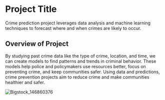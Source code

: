 
# Project Title

Crime prediction project leverages data analysis and machine learning techniques to forecast where and when crimes are likely to occur. 


## Overview of Project

By studying past crime data like the type of crime, location, and time, we can create models to find patterns and trends in criminal behavior. These models help police and policymakers use resources better, focus on preventing crime, and keep communities safer. Using data and predictions, crime prevention projects aim to reduce crime and make communities healthier and safer.

![Bigstock_146860376](https://github.com/CharulTanwar/Crime-Prediction-System/assets/166132694/c3207a9a-5f57-4c0a-9774-f3ed39812bd9)

